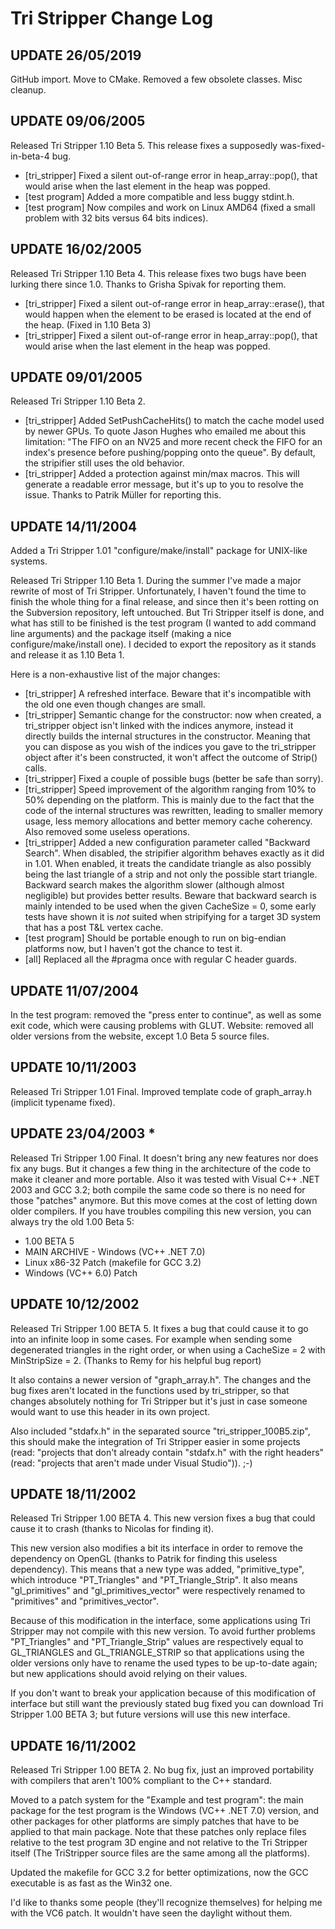 # Tri Stripper Change Log

## UPDATE 26/05/2019

GitHub import. Move to CMake. Removed a few obsolete classes. Misc cleanup.

## UPDATE 09/06/2005

Released Tri Stripper 1.10 Beta 5.
This release fixes a supposedly was-fixed-in-beta-4 bug.

- [tri_stripper] Fixed a silent out-of-range error in heap_array::pop(), that would arise when the last element in the heap was popped.
- [test program] Added a more compatible and less buggy stdint.h.
- [test program] Now compiles and work on Linux AMD64 (fixed a small problem with 32 bits versus 64 bits indices).

## UPDATE 16/02/2005

Released Tri Stripper 1.10 Beta 4.
This release fixes two bugs have been lurking there since 1.0. Thanks to Grisha Spivak for reporting them.

- [tri_stripper] Fixed a silent out-of-range error in heap_array::erase(), that would happen when the element to be erased is located at the end of the heap. (Fixed in 1.10 Beta 3)
- [tri_stripper] Fixed a silent out-of-range error in heap_array::pop(), that would arise when the last element in the heap was popped.

## UPDATE 09/01/2005

Released Tri Stripper 1.10 Beta 2.

- [tri_stripper] Added SetPushCacheHits() to match the cache model used by newer GPUs. To quote Jason Hughes who emailed me about this limitation: "The FIFO on an NV25 and more recent check the FIFO for an index's presence before pushing/popping onto the queue". By default, the stripifier still uses the old behavior.
- [tri_stripper] Added a protection against min/max macros. This will generate a readable error message, but it's up to you to resolve the issue. Thanks to Patrik Müller for reporting this.

## UPDATE 14/11/2004

Added a Tri Stripper 1.01 "configure/make/install" package for UNIX-like systems.

Released Tri Stripper 1.10 Beta 1.
During the summer I've made a major rewrite of most of Tri Stripper. Unfortunately, I haven't found the time to finish the whole thing for a final release, and since then it's been rotting on the Subversion repository, left untouched. But Tri Stripper itself is done, and what has still to be finished is the test program (I wanted to add command line arguments) and the package itself (making a nice configure/make/install one). I decided to export the repository as it stands and release it as 1.10 Beta 1.

Here is a non-exhaustive list of the major changes:

- [tri_stripper] A refreshed interface. Beware that it's incompatible with the old one even though changes are small.
- [tri_stripper] Semantic change for the constructor: now when created, a tri_stripper object isn't linked with the indices anymore, instead it directly builds the internal structures in the constructor. Meaning that you can dispose as you wish of the indices you gave to the tri_stripper object after it's been constructed, it won't affect the outcome of Strip() calls.
- [tri_stripper] Fixed a couple of possible bugs (better be safe than sorry).
- [tri_stripper] Speed improvement of the algorithm ranging from 10% to 50% depending on the platform. This is mainly due to the fact that the code of the internal structures was rewritten, leading to smaller memory usage, less memory allocations and better memory cache coherency. Also removed some useless operations.
- [tri_stripper] Added a new configuration parameter called "Backward Search". When disabled, the stripifier algorithm behaves exactly as it did in 1.01. When enabled, it treats the candidate triangle as also possibly being the last triangle of a strip and not only the possible start triangle. Backward search makes the algorithm slower (although almost negligible) but provides better results. Beware that backward search is mainly intended to be used when the given CacheSize = 0, some early tests have shown it is *not* suited when stripifying for a target 3D system that has a post T&L vertex cache.
- [test program] Should be portable enough to run on big-endian platforms now, but I haven't got the chance to test it.
- [all] Replaced all the #pragma once with regular C header guards.

## UPDATE 11/07/2004

In the test program: removed the "press enter to continue", as well as some exit code, which were causing problems with GLUT.
Website: removed all older versions from the website, except 1.0 Beta 5 source files.


## UPDATE 10/11/2003

Released Tri Stripper 1.01 Final. Improved template code of graph_array.h (implicit typename fixed).

## UPDATE 23/04/2003 *

Released Tri Stripper 1.00 Final. It doesn't bring any new features nor does fix any bugs. But it changes a few thing in the architecture of the code to make it cleaner and more portable. Also it was tested with Visual C++ .NET 2003 and GCC 3.2; both compile the same code so there is no need for those "patches" anymore. But this move comes at the cost of letting down older compilers. If you have troubles compiling this new version, you can always try the old 1.00 Beta 5:

- 1.00 BETA 5
- MAIN ARCHIVE - Windows (VC++ .NET 7.0)
- Linux x86-32 Patch (makefile for GCC 3.2)
- Windows (VC++ 6.0) Patch

## UPDATE 10/12/2002

Released Tri Stripper 1.00 BETA 5. It fixes a bug that could cause it to go into an infinite loop in some cases. For example when sending some degenerated triangles in the right order, or when using a CacheSize = 2 with MinStripSize = 2. (Thanks to Remy for his helpful bug report)

It also contains a newer version of "graph_array.h". The changes and the bug fixes aren't located in the functions used by tri_stripper, so that changes absolutely nothing for Tri Stripper but it's just in case someone would want to use this header in its own project.

Also included "stdafx.h" in the separated source "tri_stripper_100B5.zip", this should make the integration of Tri Stripper easier in some projects (read: "projects that don't already contain "stdafx.h" with the right headers" (read: "projects that aren't made under Visual Studio")). ;-)

## UPDATE 18/11/2002

Released Tri Stripper 1.00 BETA 4. This new version fixes a bug that could cause it to crash (thanks to Nicolas for finding it).

This new version also modifies a bit its interface in order to remove the dependency on OpenGL (thanks to Patrik for finding this useless dependency). This means that a new type was added, "primitive_type", which introduce "PT_Triangles" and "PT_Triangle_Strip". It also means "gl_primitives" and "gl_primitives_vector" were respectively renamed to "primitives" and "primitives_vector".

Because of this modification in the interface, some applications using Tri Stripper may not compile with this new version. To avoid further problems "PT_Triangles" and "PT_Triangle_Strip" values are respectively equal to GL_TRIANGLES and GL_TRIANGLE_STRIP so that applications using the older versions only have to rename the used types to be up-to-date again; but new applications should avoid relying on their values.

If you don't want to break your application because of this modification of interface but still want the previously stated bug fixed you can download Tri Stripper 1.00 BETA 3; but future versions will use this new interface.

## UPDATE 16/11/2002

Released Tri Stripper 1.00 BETA 2. No bug fix, just an improved portability with compilers that aren't 100% compliant to the C++ standard.

Moved to a patch system for the "Example and test program": the main package for the test program is the Windows (VC++ .NET 7.0) version, and other packages for other platforms are simply patches that have to be applied to that main package. Note that these patches only replace files relative to the test program 3D engine and not relative to the Tri Stripper itself (The TriStripper source files are the same among all the platforms).

Updated the makefile for GCC 3.2 for better optimizations, now the GCC executable is as fast as the Win32 one.

I'd like to thanks some people (they'll recognize themselves) for helping me with the VC6 patch. It wouldn't have seen the daylight without them.
